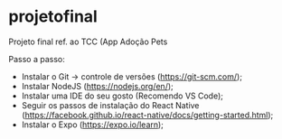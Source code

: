 # projetofinal
Projeto final ref. ao TCC (App Adoção Pets

Passo a passo:

- Instalar o Git -> controle de versões (https://git-scm.com/);
- Instalar NodeJS (https://nodejs.org/en/);
- Instalar uma IDE do seu gosto (Recomendo VS Code);
- Seguir os passos de instalação do React Native (https://facebook.github.io/react-native/docs/getting-started.html);
- Instalar o Expo (https://expo.io/learn);
